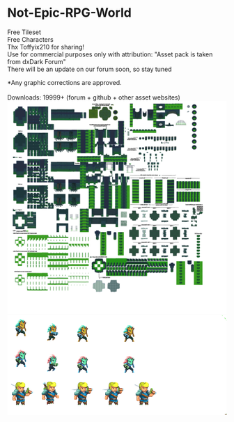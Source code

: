 # Not-Epic-RPG-World
Free Tileset<br>
Free Characters<br>
Thx Toffyix210 for sharing!<br>
Use for commercial purposes only with attribution: "Asset pack is taken from dxDark Forum"<br>
There will be an update on our forum soon, so stay tuned<br>

*Any graphic corrections are approved.<br>
<br>
Downloads: 19999+ (forum + github + other asset websites)<br>
<img src = "1_nulled.png">
<img src = "nulled_chars.gif">

